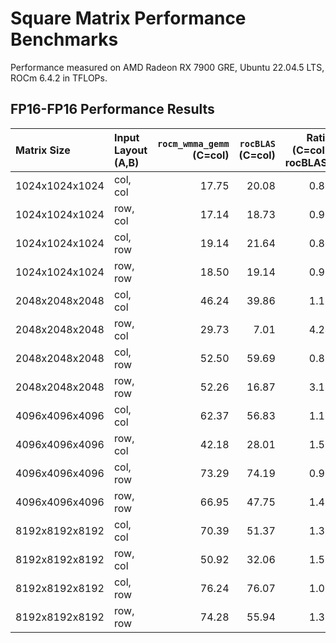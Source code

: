 # Square Matrix Performance Benchmarks

Performance measured on AMD Radeon RX 7900 GRE, Ubuntu 22.04.5 LTS, ROCm 6.4.2 in TFLOPs.

## FP16-FP16 Performance Results

| Matrix Size    | Input Layout (A,B) | `rocm_wmma_gemm`<br>(C=col) | `rocBLAS`<br>(C=col) | Ratio<br>(C=col / rocBLAS) | `rocm_wmma_gemm`<br>(C=row) | Ratio<br>(C=row / rocBLAS) |
|:---------------|:-------------------|---------------------------:|--------------------:|--------------------------:|---------------------------:|--------------------------:|
| 1024x1024x1024 | col, col |                      17.75 |               20.08 |                      0.88 |                      18.76 |                      0.93 |
| 1024x1024x1024 | row, col |                      17.14 |               18.73 |                      0.91 |                      16.98 |                      0.91 |
| 1024x1024x1024 | col, row |                      19.14 |               21.64 |                      0.88 |                      19.56 |                      0.90 |
| 1024x1024x1024 | row, row |                      18.50 |               19.14 |                      0.97 |                      18.86 |                      0.99 |
| 2048x2048x2048 | col, col |                      46.24 |               39.86 |                      1.16 |                      50.28 |                      1.26 |
| 2048x2048x2048 | row, col |                      29.73 |                7.01 |                      4.24 |                      30.78 |                      4.39 |
| 2048x2048x2048 | col, row |                      52.50 |               59.69 |                      0.88 |                      55.32 |                      0.93 |
| 2048x2048x2048 | row, row |                      52.26 |               16.87 |                      3.10 |                      52.00 |                      3.08 |
| 4096x4096x4096 | col, col |                      62.37 |               56.83 |                      1.10 |                      64.06 |                      1.13 |
| 4096x4096x4096 | row, col |                      42.18 |               28.01 |                      1.51 |                      42.79 |                      1.53 |
| 4096x4096x4096 | col, row |                      73.29 |               74.19 |                      0.99 |                      74.86 |                      1.01 |
| 4096x4096x4096 | row, row |                      66.95 |               47.75 |                      1.40 |                      71.84 |                      1.50 |
| 8192x8192x8192 | col, col |                      70.39 |               51.37 |                      1.37 |                      72.98 |                      1.42 |
| 8192x8192x8192 | row, col |                      50.92 |               32.06 |                      1.59 |                      50.93 |                      1.59 |
| 8192x8192x8192 | col, row |                      76.24 |               76.07 |                      1.00 |                      76.82 |                      1.01 |
| 8192x8192x8192 | row, row |                      74.28 |               55.94 |                      1.33 |                      73.94 |                      1.32 |